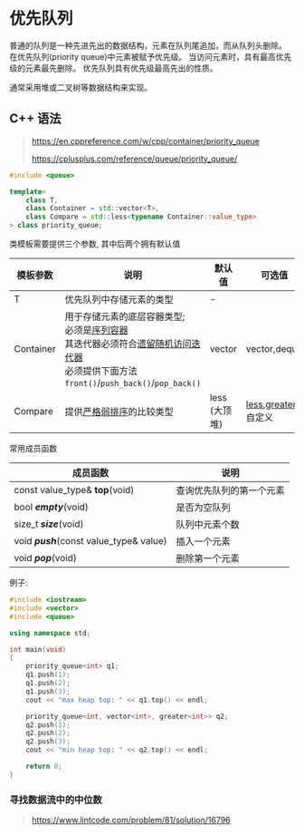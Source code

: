 # 优先队列

普通的队列是一种先进先出的数据结构，元素在队列尾追加，而从队列头删除。
在优先队列(priority queue)中元素被赋予优先级。
当访问元素时，具有最高优先级的元素最先删除。
优先队列具有优先级最高先出的性质。

通常采用堆或二叉树等数据结构来实现。

## C++ 语法

> https://en.cppreference.com/w/cpp/container/priority_queue
> 
> https://cplusplus.com/reference/queue/priority_queue/

```cpp
#include <queue>

template<
    class T,
    class Container = std::vector<T>,
    class Compare = std::less<typename Container::value_type>
> class priority_queue;
```

类模板需要提供三个参数, 其中后两个拥有默认值

| 模板参数      | 说明                                                                                                                                                                                                                                   | 默认值        | 可选值                                                                                                                                           |
| --------- | ------------------------------------------------------------------------------------------------------------------------------------------------------------------------------------------------------------------------------------ | ---------- | --------------------------------------------------------------------------------------------------------------------------------------------- |
| T         | 优先队列中存储元素的类型                                                                                                                                                                                                                         | -          |                                                                                                                                               |
| Container | 用于存储元素的底层容器类型;<br>必须是[序列容器](https://en.cppreference.com/w/cpp/named_req/SequenceContainer)<br>其迭代器必须符合[遗留随机访问迭代器](https://en.cppreference.com/w/cpp/named_req/RandomAccessIterator)<br>必须提供下面方法 `front()`/`push_back()`/`pop_back()` | vector<T>  | vector,deque                                                                                                                                  |
| Compare   | 提供[严格弱排序](https://www.boost.org/sgi/stl/StrictWeakOrdering.html)的比较类型                                                                                                                                                                | less (大顶堆) | [less](https://en.cppreference.com/w/cpp/utility/functional/less),[greater](https://en.cppreference.com/w/cpp/utility/functional/greater),自定义 |

常用成员函数

| 成员函数                                     | 说明           |
| ---------------------------------------- | ------------ |
| const value_type& **top**(void)          | 查询优先队列的第一个元素 |
| bool ***empty***(void)                   | 是否为空队列       |
| size_t ***size***(void)                  | 队列中元素个数      |
| void ***push***(const value_type& value) | 插入一个元素       |
| void ***pop***(void)                     | 删除第一个元素      |

例子:

```cpp
#include <iostream>
#include <vector>
#include <queue>

using namespace std;

int main(void)
{
	priority_queue<int> q1;
	q1.push(1);
	q1.push(2);
	q1.push(3);
	cout << "max heap top: " << q1.top() << endl;

	priority_queue<int, vector<int>, greater<int>> q2;
	q2.push(1);
	q2.push(2);
	q2.push(3);
	cout << "min heap top: " << q2.top() << endl;

	return 0;
}
```

### 寻找数据流中的中位数

> https://www.lintcode.com/problem/81/solution/16796



